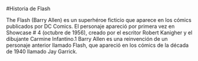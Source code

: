 #Historia de Flash

The Flash (Barry Allen) es un superhéroe ficticio que aparece en los cómics publicados por DC Comics. El personaje apareció por primera vez en Showcase # 4 (octubre de 1956), 
creado por el escritor Robert Kanigher y el dibujante Carmine Infantino.1​ Barry Allen es una reinvención de un personaje anterior llamado Flash, que apareció en los cómics de la década de 1940 llamado Jay Garrick.
